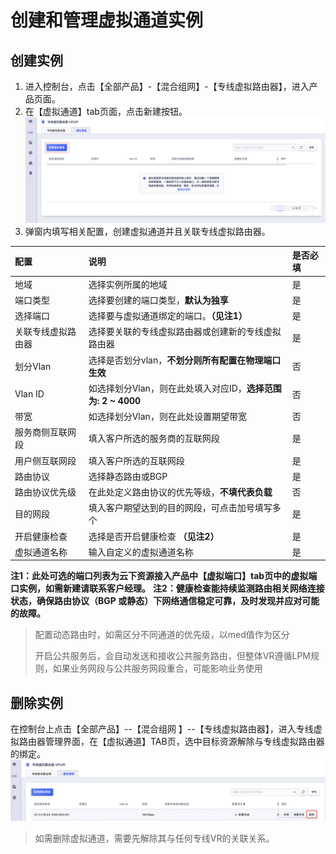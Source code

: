 # 创建和管理虚拟通道实例
## 创建实例

1. 进入控制台，点击【全部产品】-【混合组网】-【专线虚拟路由器】，进入产品页面。
2. 在【虚拟通道】tab页面，点击新建按钮。
![](/images/VR3.png)
3. 弹窗内填写相关配置，创建虚拟通道并且关联专线虚拟路由器。

| 配置       | 说明                                                         | 是否必填 |
| :--------- | :----------------------------------------------------------- | :------- |
| 地域       | 选择实例所属的地域                                           | 是       |
| 端口类型   | 选择要创建的端口类型，**默认为独享** | 是       |
| 选择端口    | 选择要与虚拟通道绑定的端口。**（见注1）**                                           | 是       |
| 关联专线虚拟路由器   | 选择要关联的专线虚拟路由器或创建新的专线虚拟路由器                                           | 是       |
| 划分Vlan | 选择是否划分vlan，**不划分则所有配置在物理端口生效** | 否       |
| Vlan ID     | 如选择划分Vlan，则在此处填入对应ID，**选择范围为: 2 ~ 4000**                                           | 否       |
| 带宽   | 如选择划分Vlan，则在此处设置期望带宽                                       | 否       |
| 服务商侧互联网段     | 填入客户所选的服务商的互联网段                                 | 是       |
| 用户侧互联网段   | 填入客户所选的互联网段                               | 是       |
| 路由协议   | 选择静态路由或BGP                               | 是       |
| 路由协议优先级   | 在此处定义路由协议的优先等级，**不填代表负载**                               | 否       |
| 目的网段   | 填入客户期望达到的目的网段，可点击加号填写多个                               | 是       |
| 开启健康检查   | 选择是否开启健康检查 **（见注2）**                              | 是       |
| 虚拟通道名称   | 输入自定义的虚拟通道名称                              | 是       |

**注1：此处可选的端口列表为云下资源接入产品中【虚拟端口】tab页中的虚拟端口实例，如需新建请联系客户经理。**
**注2：健康检查能持续监测路由相关网络连接状态，确保路由协议（BGP 或静态）下网络通信稳定可靠，及时发现并应对可能的故障。**

   > 配置动态路由时，如需区分不同通道的优先级，以med值作为区分
   >
   > 开启公共服务后，会自动发送和接收公共服务路由，但整体VR遵循LPM规则，如果业务网段与公共服务网段重合，可能影响业务使用

## 删除实例
在控制台上点击【全部产品】--【混合组网 】--【专线虚拟路由器】，进入专线虚拟路由器管理界面，在【虚拟通道】TAB页，选中目标资源解除与专线虚拟路由器的绑定。
![](/images/VR5.png)
   > 如需删除虚拟通道，需要先解除其与任何专线VR的关联关系。
